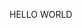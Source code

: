 <!DOCTYPE html>
<html>
  <head>
    <title><h2>Dashboard</h2></title>
  </head>
  <body>
    
  </body>
</html>
  
HELLO WORLD
